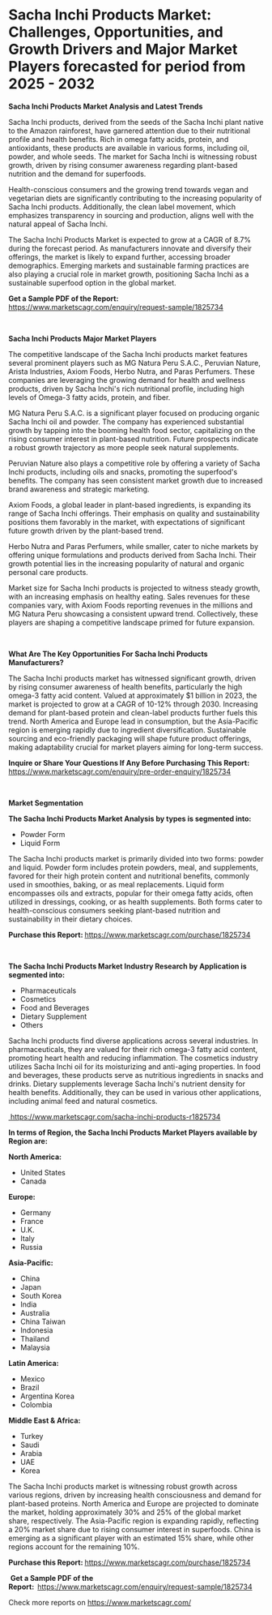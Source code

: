 <p><h1>Sacha Inchi Products Market: Challenges, Opportunities, and Growth Drivers and Major Market Players forecasted for period from 2025 - 2032</h1></p><p><strong>Sacha Inchi Products Market Analysis and Latest Trends</strong></p>
<p><p>Sacha Inchi products, derived from the seeds of the Sacha Inchi plant native to the Amazon rainforest, have garnered attention due to their nutritional profile and health benefits. Rich in omega fatty acids, protein, and antioxidants, these products are available in various forms, including oil, powder, and whole seeds. The market for Sacha Inchi is witnessing robust growth, driven by rising consumer awareness regarding plant-based nutrition and the demand for superfoods. </p><p>Health-conscious consumers and the growing trend towards vegan and vegetarian diets are significantly contributing to the increasing popularity of Sacha Inchi products. Additionally, the clean label movement, which emphasizes transparency in sourcing and production, aligns well with the natural appeal of Sacha Inchi. </p><p>The Sacha Inchi Products Market is expected to grow at a CAGR of 8.7% during the forecast period. As manufacturers innovate and diversify their offerings, the market is likely to expand further, accessing broader demographics. Emerging markets and sustainable farming practices are also playing a crucial role in market growth, positioning Sacha Inchi as a sustainable superfood option in the global market.</p></p>
<p><strong>Get a Sample PDF of the Report:&nbsp;</strong> <a href="https://www.marketscagr.com/enquiry/request-sample/1825734?utm_campaign=1901&utm_medium=2&utm_source=Github&utm_content=ia&utm_term=14022025&utm_id=sacha-inchi-products">https://www.marketscagr.com/enquiry/request-sample/1825734</a></p>
<p>&nbsp;</p>
<p><strong>Sacha Inchi Products Major Market Players</strong></p>
<p><p>The competitive landscape of the Sacha Inchi products market features several prominent players such as MG Natura Peru S.A.C., Peruvian Nature, Arista Industries, Axiom Foods, Herbo Nutra, and Paras Perfumers. These companies are leveraging the growing demand for health and wellness products, driven by Sacha Inchi's rich nutritional profile, including high levels of Omega-3 fatty acids, protein, and fiber.</p><p>MG Natura Peru S.A.C. is a significant player focused on producing organic Sacha Inchi oil and powder. The company has experienced substantial growth by tapping into the booming health food sector, capitalizing on the rising consumer interest in plant-based nutrition. Future prospects indicate a robust growth trajectory as more people seek natural supplements.</p><p>Peruvian Nature also plays a competitive role by offering a variety of Sacha Inchi products, including oils and snacks, promoting the superfood's benefits. The company has seen consistent market growth due to increased brand awareness and strategic marketing.</p><p>Axiom Foods, a global leader in plant-based ingredients, is expanding its range of Sacha Inchi offerings. Their emphasis on quality and sustainability positions them favorably in the market, with expectations of significant future growth driven by the plant-based trend.</p><p>Herbo Nutra and Paras Perfumers, while smaller, cater to niche markets by offering unique formulations and products derived from Sacha Inchi. Their growth potential lies in the increasing popularity of natural and organic personal care products.</p><p>Market size for Sacha Inchi products is projected to witness steady growth, with an increasing emphasis on healthy eating. Sales revenues for these companies vary, with Axiom Foods reporting revenues in the millions and MG Natura Peru showcasing a consistent upward trend. Collectively, these players are shaping a competitive landscape primed for future expansion.</p></p>
<p>&nbsp;</p>
<p><strong>What Are The Key Opportunities For Sacha Inchi Products Manufacturers?</strong></p>
<p><p>The Sacha Inchi products market has witnessed significant growth, driven by rising consumer awareness of health benefits, particularly the high omega-3 fatty acid content. Valued at approximately $1 billion in 2023, the market is projected to grow at a CAGR of 10-12% through 2030. Increasing demand for plant-based protein and clean-label products further fuels this trend. North America and Europe lead in consumption, but the Asia-Pacific region is emerging rapidly due to ingredient diversification. Sustainable sourcing and eco-friendly packaging will shape future product offerings, making adaptability crucial for market players aiming for long-term success.</p></p>
<p><strong>Inquire or Share Your Questions If Any Before Purchasing This Report:</strong> <a href="https://www.marketscagr.com/enquiry/pre-order-enquiry/1825734?utm_campaign=1901&utm_medium=2&utm_source=Github&utm_content=ia&utm_term=14022025&utm_id=sacha-inchi-products">https://www.marketscagr.com/enquiry/pre-order-enquiry/1825734</a></p>
<p>&nbsp;</p>
<p><strong>Market Segmentation</strong></p>
<p><strong>The Sacha Inchi Products Market Analysis by types is segmented into:</strong></p>
<p><ul><li>Powder Form</li><li>Liquid Form</li></ul></p>
<p><p>The Sacha Inchi products market is primarily divided into two forms: powder and liquid. Powder form includes protein powders, meal, and supplements, favored for their high protein content and nutritional benefits, commonly used in smoothies, baking, or as meal replacements. Liquid form encompasses oils and extracts, popular for their omega fatty acids, often utilized in dressings, cooking, or as health supplements. Both forms cater to health-conscious consumers seeking plant-based nutrition and sustainability in their dietary choices.</p></p>
<p><strong>Purchase this Report:&nbsp;</strong><a href="https://www.marketscagr.com/purchase/1825734?utm_campaign=1901&utm_medium=2&utm_source=Github&utm_content=ia&utm_term=14022025&utm_id=sacha-inchi-products">https://www.marketscagr.com/purchase/1825734</a></p>
<p>&nbsp;</p>
<p><strong>The Sacha Inchi Products Market Industry Research by Application is segmented into:</strong></p>
<p><ul><li>Pharmaceuticals</li><li>Cosmetics</li><li>Food and Beverages</li><li>Dietary Supplement</li><li>Others</li></ul></p>
<p><p>Sacha Inchi products find diverse applications across several industries. In pharmaceuticals, they are valued for their rich omega-3 fatty acid content, promoting heart health and reducing inflammation. The cosmetics industry utilizes Sacha Inchi oil for its moisturizing and anti-aging properties. In food and beverages, these products serve as nutritious ingredients in snacks and drinks. Dietary supplements leverage Sacha Inchi's nutrient density for health benefits. Additionally, they can be used in various other applications, including animal feed and natural cosmetics.</p></p>
<p><a href="https://www.marketscagr.com/sacha-inchi-products-r1825734?utm_campaign=1901&utm_medium=2&utm_source=Github&utm_content=ia&utm_term=14022025&utm_id=sacha-inchi-products">&nbsp;https://www.marketscagr.com/sacha-inchi-products-r1825734</a></p>
<p><strong>In terms of Region, the Sacha Inchi Products Market Players available by Region are:</strong></p>
<p>
    <p> <strong> North America: </strong>
        <ul>
            <li>United States</li>
            <li>Canada</li>
        </ul>
        </p> 
    <p> <strong> Europe: </strong>
        <ul>
            <li>Germany</li>
            <li>France</li>
            <li>U.K.</li>
            <li>Italy</li>
            <li>Russia</li>
        </ul>
        </p> 
    <p> <strong> Asia-Pacific: </strong>
        <ul>
            <li>China</li>
            <li>Japan</li>
            <li>South Korea</li>
            <li>India</li>
            <li>Australia</li>
            <li>China Taiwan</li>
            <li>Indonesia</li>
            <li>Thailand</li>
            <li>Malaysia</li>
        </ul>
        </p> 
    <p> <strong> Latin America: </strong>
        <ul>
            <li>Mexico</li>
            <li>Brazil</li>
            <li>Argentina Korea</li>
            <li>Colombia</li>
        </ul>
        </p> 
    <p> <strong> Middle East & Africa: </strong>
        <ul>
            <li>Turkey</li>
            <li>Saudi</li>
            <li>Arabia</li>
            <li>UAE</li>
            <li>Korea</li>
        </ul>
    </p>
    </p>
<p><p>The Sacha Inchi products market is witnessing robust growth across various regions, driven by increasing health consciousness and demand for plant-based proteins. North America and Europe are projected to dominate the market, holding approximately 30% and 25% of the global market share, respectively. The Asia-Pacific region is expanding rapidly, reflecting a 20% market share due to rising consumer interest in superfoods. China is emerging as a significant player with an estimated 15% share, while other regions account for the remaining 10%.</p></p>
<p><strong>Purchase this Report: </strong><a href="https://www.marketscagr.com/purchase/1825734?utm_campaign=1901&utm_medium=2&utm_source=Github&utm_content=ia&utm_term=14022025&utm_id=sacha-inchi-products">https://www.marketscagr.com/purchase/1825734</a></p>
<p>&nbsp;<strong>Get a Sample PDF of the Report:&nbsp;&nbsp;</strong><a href="https://www.marketscagr.com/enquiry/request-sample/1825734?utm_campaign=1901&utm_medium=2&utm_source=Github&utm_content=ia&utm_term=14022025&utm_id=sacha-inchi-products">https://www.marketscagr.com/enquiry/request-sample/1825734</a></p>
<p><strong></strong></p>
<p>Check more reports on <a href="https://www.marketscagr.com/?utm_campaign=1901&utm_medium=2&utm_source=Github&utm_content=ia&utm_term=14022025&utm_id=sacha-inchi-products">https://www.marketscagr.com/</a></p>
